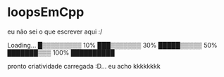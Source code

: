 # loopsEmCpp

eu não sei o que escrever aqui :/

Loading…
█▒▒▒▒▒▒▒▒▒
10%
███▒▒▒▒▒▒▒
30%
█████▒▒▒▒▒
50%
███████▒▒▒
100%
██████████

pronto criatividade carregada :D... eu acho kkkkkkkk